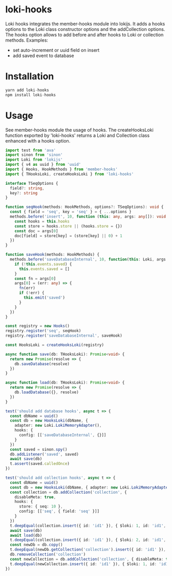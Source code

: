# loki-hooks

Loki hooks integrates the member-hooks module into lokijs.
It adds a hooks options to the Loki class constructor options and the addCollection options.
The hooks option allows to add before and after hooks to Loki or collection methods.
Examples:
  - set auto-increment or uuid field on insert
  - add saved event to database

# Installation

```javascript
yarn add loki-hooks
npm install loki-hooks
```

# Usage

See member-hooks module the usage of hooks.
The createHooksLoki function exported by 'loki-hooks' returns a Loki and Collection class enhanced with a hooks option.

```typescript
import test from 'ava'
import sinon from 'sinon'
import Loki from 'lokijs'
import { v4 as uuid } from 'uuid'
import { Hooks, HookMethods } from 'member-hooks'
import { THooksLoki, createHooksLoki } from 'loki-hooks'

interface TSeqOptions {
  field?: string,
  key?: string
}

function seqHook(methods: HookMethods, options?: TSeqOptions): void {
  const { field = 'seq', key = 'seq' } = { ...options }
  methods.before('insert', 10, function (this: any, args: any[]): void {
    const hooks = this.hooks
    const store = hooks.store || (hooks.store = {})
    const doc = args[0]
    doc[field] = store[key] = (store[key] || 0) + 1
  })
}

function saveHook(methods: HookMethods) {
  methods.before('saveDatabaseInternal', 10, function(this: Loki, args: any[]): void {
    if (!this.events.saved) {
      this.events.saved = []
    }
    const fn = args[0]
    args[0] = (err: any) => {
      fn(err)
      if (!err) {
        this.emit('saved')
      }
    }
  })
}

const registry = new Hooks()
registry.register('seq', seqHook)
registry.register('saveDatabaseInternal', saveHook)

const HooksLoki = createHooksLoki(registry)

async function save(db: THooksLoki): Promise<void> {
  return new Promise(resolve => {
    db.saveDatabase(resolve)
  })
}

async function load(db: THooksLoki): Promise<void> {
  return new Promise(resolve => {
    db.loadDatabase({}, resolve)
  })
}

test('should add database hooks', async t => {
  const dbName = uuid()
  const db = new HooksLoki(dbName, {
    adapter: new Loki.LokiMemoryAdapter(),
    hooks: {
      config: [['saveDatabaseInternal', {}]]
    }
  })
  const saved = sinon.spy()
  db.addListener('saved', saved)
  await save(db)
  t.assert(saved.calledOnce)
})

test('should add collection hooks', async t => {
  const dbName = uuid()
  const db = new HooksLoki(dbName, { adapter: new Loki.LokiMemoryAdapter() })
  const collection = db.addCollection('collection', {
    disableMeta: true,
    hooks: {
      store: { seq: 10 },
      config: [['seq', { field: 'seq' }]]
    }
  })
  t.deepEqual(collection.insert({ id: 'id1' }), { $loki: 1, id: 'id1', seq: 11 })
  await save(db)
  await load(db)
  t.deepEqual(collection.insert({ id: 'id1' }), { $loki: 2, id: 'id1', seq: 12 })
  const newDb = db.copy()
  t.deepEqual(newDb.getCollection('collection').insert({ id: 'id1' }), { $loki: 2, id: 'id1', seq: 12 })
  db.removeCollection('collection')
  const newCollection = db.addCollection('collection', { disableMeta: true })
  t.deepEqual(newCollection.insert({ id: 'id1' }), { $loki: 1, id: 'id1' })
})

```